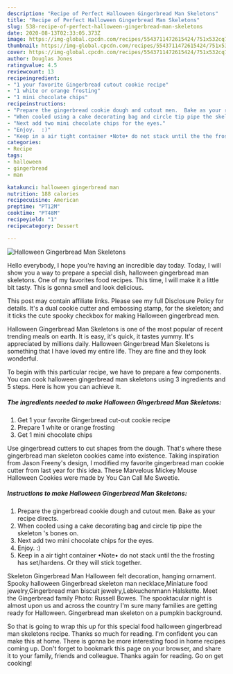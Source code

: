 ```yaml
---
description: "Recipe of Perfect Halloween Gingerbread Man Skeletons"
title: "Recipe of Perfect Halloween Gingerbread Man Skeletons"
slug: 538-recipe-of-perfect-halloween-gingerbread-man-skeletons
date: 2020-08-13T02:33:05.373Z
image: https://img-global.cpcdn.com/recipes/5543711472615424/751x532cq70/halloween-gingerbread-man-skeletons-recipe-main-photo.jpg
thumbnail: https://img-global.cpcdn.com/recipes/5543711472615424/751x532cq70/halloween-gingerbread-man-skeletons-recipe-main-photo.jpg
cover: https://img-global.cpcdn.com/recipes/5543711472615424/751x532cq70/halloween-gingerbread-man-skeletons-recipe-main-photo.jpg
author: Douglas Jones
ratingvalue: 4.5
reviewcount: 13
recipeingredient:
- "1 your favorite Gingerbread cutout cookie recipe"
- "1 white or orange frosting"
- "1 mini chocolate chips"
recipeinstructions:
- "Prepare the gingerbread cookie dough and cutout men.  Bake as your recipe directs."
- "When cooled using a cake decorating bag and circle tip pipe the skeleton &#39;s bones on."
- "Next add two mini chocolate chips for the eyes."
- "Enjoy.  :)"
- "Keep in a air tight container •Note• do not stack until the the frosting has set/hardens. Or they will stick together."
categories:
- Recipe
tags:
- halloween
- gingerbread
- man

katakunci: halloween gingerbread man 
nutrition: 188 calories
recipecuisine: American
preptime: "PT12M"
cooktime: "PT48M"
recipeyield: "1"
recipecategory: Dessert

---
```



![Halloween Gingerbread Man Skeletons](https://img-global.cpcdn.com/recipes/5543711472615424/751x532cq70/halloween-gingerbread-man-skeletons-recipe-main-photo.jpg)

Hello everybody, I hope you're having an incredible day today. Today, I will show you a way to prepare a special dish, halloween gingerbread man skeletons. One of my favorites food recipes. This time, I will make it a little bit tasty. This is gonna smell and look delicious.

This post may contain affiliate links. Please see my full Disclosure Policy for details. It&#39;s a dual cookie cutter and embossing stamp, for the skeleton; and it ticks the cute spooky checkbox for making Halloween gingerbread men.

Halloween Gingerbread Man Skeletons is one of the most popular of recent trending meals on earth. It is easy, it's quick, it tastes yummy. It's appreciated by millions daily. Halloween Gingerbread Man Skeletons is something that I have loved my entire life. They are fine and they look wonderful.


To begin with this particular recipe, we have to prepare a few components. You can cook halloween gingerbread man skeletons using 3 ingredients and 5 steps. Here is how you can achieve it.

<!--inarticleads1-->

##### The ingredients needed to make Halloween Gingerbread Man Skeletons:

1. Get 1 your favorite Gingerbread cut-out cookie recipe
1. Prepare 1 white or orange frosting
1. Get 1 mini chocolate chips


Use gingerbread cutters to cut shapes from the dough. That&#39;s where these gingerbread man skeleton cookies came into existence. Taking inspiration from Jason Freeny&#39;s design, I modified my favorite gingerbread man cookie cutter from last year for this idea. These Marvelous Mickey Mouse Halloween Cookies were made by You Can Call Me Sweetie. 

<!--inarticleads2-->

##### Instructions to make Halloween Gingerbread Man Skeletons:

1. Prepare the gingerbread cookie dough and cutout men.  Bake as your recipe directs.
1. When cooled using a cake decorating bag and circle tip pipe the skeleton &#39;s bones on.
1. Next add two mini chocolate chips for the eyes.
1. Enjoy.  :)
1. Keep in a air tight container •Note• do not stack until the the frosting has set/hardens. Or they will stick together.


Skeleton Gingerbread Man Halloween felt decoration, hanging ornament. Spooky halloween Gingerbread skeleton man necklace,Miniature food jewelry,Gingerbread man biscuit jewelry,Lebkuchenmann Halskette. Meet the Gingerbread family Photo: Russell Bowes. The spooktacular night is almost upon us and across the country I&#39;m sure many families are getting ready for Halloween. Gingerbread man skeleton on a pumpkin background. 

So that is going to wrap this up for this special food halloween gingerbread man skeletons recipe. Thanks so much for reading. I'm confident you can make this at home. There is gonna be more interesting food in home recipes coming up. Don't forget to bookmark this page on your browser, and share it to your family, friends and colleague. Thanks again for reading. Go on get cooking!
